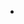 -

<!---
Shahriyaaaar/Shahriyaaaar is a ✨ special ✨ repository because its `README.md` (this file) appears on your GitHub profile.
You can click the Preview link to take a look at your changes.
--->
